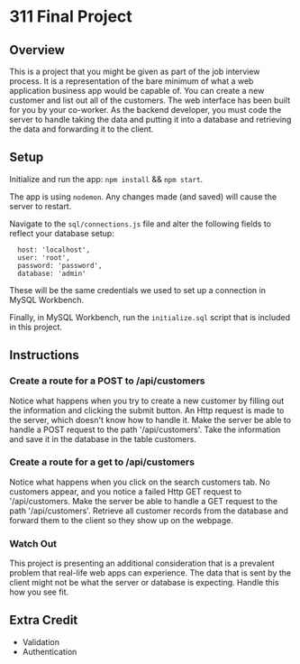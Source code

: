 # 311 Final Project

## Overview

This is a project that you might be given as part of the job interview process. It is a representation of the bare minimum of what a web application business app would be capable of. You can create a new customer and list out all of the customers. The web interface has been built for you by your co-worker. As the backend developer, you must code the server to handle taking the data and putting it into a database and retrieving the data and forwarding it to the client.

## Setup

Initialize and run the app: `npm install` && `npm start`.

The app is using `nodemon`. Any changes made (and saved) will cause the server to restart.

Navigate to the `sql/connections.js` file and alter the following fields to reflect your database setup:

```
  host: 'localhost',
  user: 'root',
  password: 'password',
  database: 'admin'
```

These will be the same credentials we used to set up a connection in MySQL Workbench.

Finally, in MySQL Workbench, run the `initialize.sql` script that is included in this project.



## Instructions
### Create a route for a POST to /api/customers
Notice what happens when you try to create a new customer by filling out the information and clicking the submit button. An Http request is made to the server, which doesn't know how to handle it. Make the server be able to handle a POST request to the path '/api/customers'. Take the information and save it in the database in the table customers.
### Create a route for a get to /api/customers
Notice what happens when you click on the search customers tab. No customers appear, and you notice a failed Http GET request to '/api/customers.  Make the server be able to handle a GET request to the path '/api/customers'. Retrieve all customer records from the database and forward them to the client so they show up on the webpage.
### Watch Out
This project is presenting an additional consideration that is a prevalent problem that real-life web apps can experience. The data that is sent by the client might not be what the server or database is expecting. Handle this how you see fit.

## Extra Credit
* Validation
* Authentication
